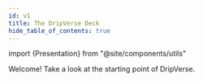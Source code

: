 ```yaml
---
id: v1
title: The DripVerse Deck
hide_table_of_contents: true
---
```

import {Presentation} from "@site/components/utils"

Welcome! Take a look at the starting point of DripVerse.

<Presentation url="https://docs.google.com/presentation/d/e/2PACX-1vQjHfcNjOFbvYVFTtLyjeNramKkUeEaiwx5WHTNUvvZlA6tUta2bWAk-nNXW0e14MbCEnlLxUN_rQYV/embed?loop=true&delayms=5000" />
